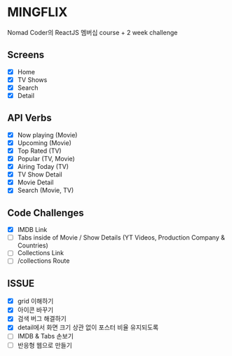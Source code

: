 # MINGFLIX

Nomad Coder의 ReactJS 멤버십 course + 2 week challenge

## Screens

- [x] Home
- [x] TV Shows
- [x] Search
- [x] Detail

## API Verbs

- [x] Now playing (Movie)
- [x] Upcoming (Movie)
- [x] Top Rated (TV)
- [x] Popular (TV, Movie)
- [x] Airing Today (TV)
- [x] TV Show Detail
- [x] Movie Detail
- [x] Search (Movie, TV)

## Code Challenges

- [x] IMDB Link
- [ ] Tabs inside of Movie / Show Details (YT Videos, Production Company & Countries)
- [ ] Collections Link
- [ ] /collections Route

## ISSUE

- [x] grid 이해하기
- [x] 아이콘 바꾸기
- [x] 검색 버그 해결하기
- [x] detail에서 화면 크기 상관 없이 포스터 비율 유지되도록
- [ ] IMDB & Tabs 손보기
- [ ] 반응형 웹으로 만들기
